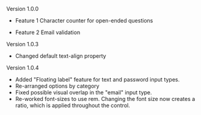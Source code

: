 Version 1.0.0

- Feature 1
Character counter for open-ended questions

- Feature 2
Email validation

Version 1.0.3
- Changed default text-align property

Version 1.0.4
- Added "Floating label" feature for text and password input types.
- Re-arranged options by category
- Fixed possible visual overlap in the "email" input type.
- Re-worked font-sizes to use rem. Changing the font size now creates a ratio, which is applied throughout the control.